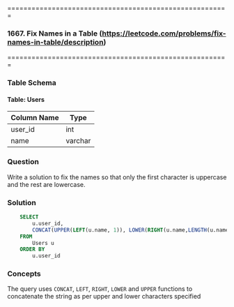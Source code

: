 =======================================================
### 1667. Fix Names in a Table (https://leetcode.com/problems/fix-names-in-table/description)
=======================================================

### Table Schema

#### Table: Users

| Column Name  | Type    |
|--------------|---------|
| user_id      | int     |
| name         | varchar |

### Question

Write a solution to fix the names so that only the first character is uppercase and the rest are lowercase.

### Solution

```sql
    SELECT
        u.user_id,
        CONCAT(UPPER(LEFT(u.name, 1)), LOWER(RIGHT(u.name,LENGTH(u.name) -1))) AS name
    FROM    
        Users u
    ORDER BY
        u.user_id
```

### Concepts

The query uses `CONCAT`, `LEFT`, `RIGHT`, `LOWER` and `UPPER` functions to concatenate the string as per upper and lower characters specified 